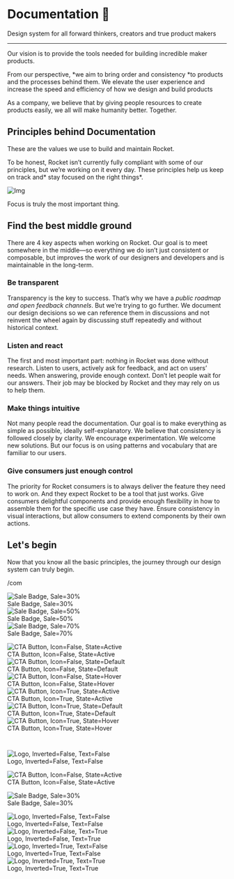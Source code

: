 
# Documentation 🚀

Design system for all forward thinkers, creators and true product makers

---

Our vision is to provide the tools needed for building incredible maker products.

From our perspective, *we aim to bring order and consistency *to products and the processes behind them. We elevate the user experience and increase the speed and efficiency of how we design and build products

As a company, we believe that by giving people resources to create products easily, we all will make humanity better. Together.

## Principles behind Documentation

These are the values we use to build and maintain Rocket.

To be honest, Rocket isn’t currently fully compliant with some of our principles, but we’re working on it every day. These principles help us keep on track and* stay focused on the right things*.

![Img](https://studio-assets.supernova.io/design-systems/14533/9289758a-6300-472a-bbc6-a57098081abf.jpeg)

Focus is truly the most important thing.

## Find the best middle ground

There are 4 key aspects when working on Rocket. Our goal is to meet somewhere in the middle—so everything we do isn’t just consistent or composable, but improves the work of our designers and developers and is maintainable in the long-term.

### Be transparent

Transparency is the key to success. That’s why we have a *public roadmap and open feedback channels*. But we’re trying to go further. We document our design decisions so we can reference them in discussions and not reinvent the wheel again by discussing stuff repeatedly and without historical context.

### Listen and react

The first and most important part: nothing in Rocket was done without research. Listen to users, actively ask for feedback, and act on users’ needs. When answering, provide enough context. Don’t let people wait for our answers. Their job may be blocked by Rocket and they may rely on us to help them.

### Make things intuitive

Not many people read the documentation. Our goal is to make everything as simple as possible, ideally self-explanatory. We believe that consistency is followed closely by clarity. We encourage experimentation. We welcome new solutions. But our focus is on using patterns and vocabulary that are familiar to our users.

### Give consumers just enough control

The priority for Rocket consumers is to always deliver the feature they need to work on. And they expect Rocket to be a tool that just works. Give consumers delightful components and provide enough flexibility in how to assemble them for the specific use case they have. Ensure consistency in visual interactions, but allow consumers to extend components by their own actions.

## Let's begin

Now that you know all the basic principles, the journey through our design system can truly begin.

/com

  
![Sale Badge, Sale=30%](https://studio-assets.supernova.io/design-systems/14533/0040c58f-03ff-4e7f-ab54-bfd0e64d2f9b.png)  
Sale Badge, Sale=30%  
![Sale Badge, Sale=50%](https://studio-assets.supernova.io/design-systems/14533/f06fdab9-bb95-4010-8651-3aa829c9176d.png)  
Sale Badge, Sale=50%  
![Sale Badge, Sale=70%](https://studio-assets.supernova.io/design-systems/14533/180b33b5-b267-4150-bb5f-7524bf34b659.png)  
Sale Badge, Sale=70%  


  
![CTA Button, Icon=False, State=Active](https://studio-assets.supernova.io/design-systems/14533/acd919e7-df10-488d-86fc-5a93d8c51d3d.png)  
CTA Button, Icon=False, State=Active  
![CTA Button, Icon=False, State=Default](https://studio-assets.supernova.io/design-systems/14533/0ee304ef-58ac-412e-b1f8-701458fa2ebe.png)  
CTA Button, Icon=False, State=Default  
![CTA Button, Icon=False, State=Hover](https://studio-assets.supernova.io/design-systems/14533/947426e8-8863-4162-ba15-b5b46b7bd58d.png)  
CTA Button, Icon=False, State=Hover  
![CTA Button, Icon=True, State=Active](https://studio-assets.supernova.io/design-systems/14533/2bfd5e18-4f7f-4223-aea2-021fa2625826.png)  
CTA Button, Icon=True, State=Active  
![CTA Button, Icon=True, State=Default](https://studio-assets.supernova.io/design-systems/14533/fb1eac3a-8344-4092-af23-9d1b012e0884.png)  
CTA Button, Icon=True, State=Default  
![CTA Button, Icon=True, State=Hover](https://studio-assets.supernova.io/design-systems/14533/e77b5c4d-194b-4ca4-b2f5-8824d50f437a.png)  
CTA Button, Icon=True, State=Hover  


```javascript  
  
```

  
![Logo, Inverted=False, Text=False](https://studio-assets.supernova.io/design-systems/14533/192ce4b3-e013-4200-94b4-6e722ee27e24.png)  
Logo, Inverted=False, Text=False  


  
  


  
![CTA Button, Icon=False, State=Active](https://studio-assets.supernova.io/design-systems/14533/acd919e7-df10-488d-86fc-5a93d8c51d3d.png)  
CTA Button, Icon=False, State=Active  


  
![Sale Badge, Sale=30%](https://studio-assets.supernova.io/design-systems/14533/0040c58f-03ff-4e7f-ab54-bfd0e64d2f9b.png)  
Sale Badge, Sale=30%  


  
![Logo, Inverted=False, Text=False](https://studio-assets.supernova.io/design-systems/14533/192ce4b3-e013-4200-94b4-6e722ee27e24.png)  
Logo, Inverted=False, Text=False  
![Logo, Inverted=False, Text=True](https://studio-assets.supernova.io/design-systems/14533/001e8259-a715-4b46-a3b5-586b81e4822e.png)  
Logo, Inverted=False, Text=True  
![Logo, Inverted=True, Text=False](https://studio-assets.supernova.io/design-systems/14533/ffcba857-39f9-4f20-b670-6513a50dd0a1.png)  
Logo, Inverted=True, Text=False  
![Logo, Inverted=True, Text=True](https://studio-assets.supernova.io/design-systems/14533/27d46483-0544-4196-9e42-c9806fb82dc9.png)  
Logo, Inverted=True, Text=True  
